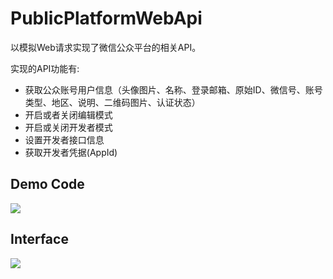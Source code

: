 # PublicPlatformWebApi
以模拟Web请求实现了微信公众平台的相关API。

实现的API功能有:
* 获取公众账号用户信息（头像图片、名称、登录邮箱、原始ID、微信号、账号类型、地区、说明、二维码图片、认证状态）
* 开启或者关闭编辑模式
* 开启或关闭开发者模式
* 设置开发者接口信息
* 获取开发者凭据(AppId)

## Demo Code
![](http://download-codeplex.sec.s-msft.com/Download?ProjectName=publicplatformwebapi&DownloadId=821167)
## Interface
![](http://download-codeplex.sec.s-msft.com/Download?ProjectName=publicplatformwebapi&DownloadId=970617)
